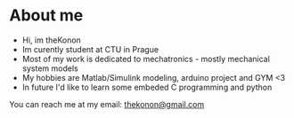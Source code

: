 # About me
- Hi, im theKonon
- Im curently student at CTU in Prague
- Most of my work is dedicated to mechatronics - mostly mechanical system models
- My hobbies are Matlab/Simulink modeling, arduino project and GYM <3
- In future I'd like to learn some embeded C programming and python

You can reach me at my email: thekonon@gmail.com
